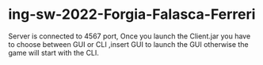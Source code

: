 # ing-sw-2022-Forgia-Falasca-Ferreri
Server is connected to 4567 port,
Once you launch the Client.jar you have to choose between GUI or CLI ,insert GUI to launch the GUI otherwise the game will start with the CLI.